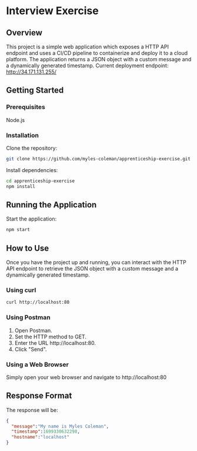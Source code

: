 # Interview Exercise

## Overview

This project is a simple web application which exposes a HTTP API endpoint and uses a CI/CD pipeline to containerize and deploy it to a cloud platform. The application returns a JSON object with a custom message and a dynamically generated timestamp. Current deployment endpoint: http://34.171.131.255/

## Getting Started

### Prerequisites

Node.js

### Installation

Clone the repository:

```bash
git clone https://github.com/myles-coleman/apprenticeship-exercise.git
```
Install dependencies:

```bash
cd apprenticeship-exercise
npm install
```

## Running the Application

Start the application:

```bash
npm start
```

## How to Use

Once you have the project up and running, you can interact with the HTTP API endpoint to retrieve the JSON object with a custom message and a dynamically generated timestamp.

### Using curl

```bash
curl http://localhost:80
```

### Using Postman

1. Open Postman.
2. Set the HTTP method to GET.
3. Enter the URL http://localhost:80.
4. Click "Send".

### Using a Web Browser

Simply open your web browser and navigate to http://localhost:80

## Response Format

The response will be:

```json
{
  "message":"My name is Myles Coleman",
  "timestamp":1699330632298,
  "hostname":"localhost"
}
```